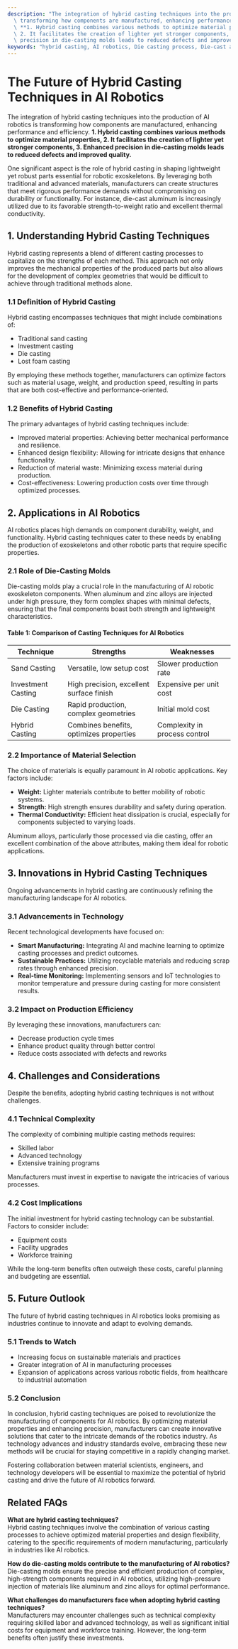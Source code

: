 ```yaml
---
description: "The integration of hybrid casting techniques into the production of AI robotics is\
  \ transforming how components are manufactured, enhancing performance and efficiency.\
  \ **1. Hybrid casting combines various methods to optimize material properties,\
  \ 2. It facilitates the creation of lighter yet stronger components, 3. Enhanced\
  \ precision in die-casting molds leads to reduced defects and improved quality.** "
keywords: "hybrid casting, AI robotics, Die casting process, Die-cast aluminum"
---
```

# The Future of Hybrid Casting Techniques in AI Robotics

The integration of hybrid casting techniques into the production of AI robotics is transforming how components are manufactured, enhancing performance and efficiency. **1. Hybrid casting combines various methods to optimize material properties, 2. It facilitates the creation of lighter yet stronger components, 3. Enhanced precision in die-casting molds leads to reduced defects and improved quality.** 

One significant aspect is the role of hybrid casting in shaping lightweight yet robust parts essential for robotic exoskeletons. By leveraging both traditional and advanced materials, manufacturers can create structures that meet rigorous performance demands without compromising on durability or functionality. For instance, die-cast aluminum is increasingly utilized due to its favorable strength-to-weight ratio and excellent thermal conductivity.

## **1. Understanding Hybrid Casting Techniques**

Hybrid casting represents a blend of different casting processes to capitalize on the strengths of each method. This approach not only improves the mechanical properties of the produced parts but also allows for the development of complex geometries that would be difficult to achieve through traditional methods alone.

### **1.1 Definition of Hybrid Casting**

Hybrid casting encompasses techniques that might include combinations of:

- Traditional sand casting
- Investment casting
- Die casting
- Lost foam casting

By employing these methods together, manufacturers can optimize factors such as material usage, weight, and production speed, resulting in parts that are both cost-effective and performance-oriented.

### **1.2 Benefits of Hybrid Casting**

The primary advantages of hybrid casting techniques include:

- Improved material properties: Achieving better mechanical performance and resilience.
- Enhanced design flexibility: Allowing for intricate designs that enhance functionality.
- Reduction of material waste: Minimizing excess material during production.
- Cost-effectiveness: Lowering production costs over time through optimized processes.

## **2. Applications in AI Robotics**

AI robotics places high demands on component durability, weight, and functionality. Hybrid casting techniques cater to these needs by enabling the production of exoskeletons and other robotic parts that require specific properties.

### **2.1 Role of Die-Casting Molds**

Die-casting molds play a crucial role in the manufacturing of AI robotic exoskeleton components. When aluminum and zinc alloys are injected under high pressure, they form complex shapes with minimal defects, ensuring that the final components boast both strength and lightweight characteristics.

#### **Table 1: Comparison of Casting Techniques for AI Robotics**

| Technique             | Strengths                       | Weaknesses               |
|-----------------------|----------------------------------|--------------------------|
| Sand Casting          | Versatile, low setup cost       | Slower production rate    |
| Investment Casting     | High precision, excellent surface finish | Expensive per unit cost  |
| Die Casting           | Rapid production, complex geometries | Initial mold cost         |
| Hybrid Casting        | Combines benefits, optimizes properties | Complexity in process control |

### **2.2 Importance of Material Selection**

The choice of materials is equally paramount in AI robotic applications. Key factors include:

- **Weight:** Lighter materials contribute to better mobility of robotic systems.
- **Strength:** High strength ensures durability and safety during operation.
- **Thermal Conductivity:** Efficient heat dissipation is crucial, especially for components subjected to varying loads.

Aluminum alloys, particularly those processed via die casting, offer an excellent combination of the above attributes, making them ideal for robotic applications.

## **3. Innovations in Hybrid Casting Techniques**

Ongoing advancements in hybrid casting are continuously refining the manufacturing landscape for AI robotics.

### **3.1 Advancements in Technology**

Recent technological developments have focused on:

- **Smart Manufacturing:** Integrating AI and machine learning to optimize casting processes and predict outcomes.
- **Sustainable Practices:** Utilizing recyclable materials and reducing scrap rates through enhanced precision.
- **Real-time Monitoring:** Implementing sensors and IoT technologies to monitor temperature and pressure during casting for more consistent results.

### **3.2 Impact on Production Efficiency**

By leveraging these innovations, manufacturers can:

- Decrease production cycle times
- Enhance product quality through better control
- Reduce costs associated with defects and reworks

## **4. Challenges and Considerations**

Despite the benefits, adopting hybrid casting techniques is not without challenges.

### **4.1 Technical Complexity**

The complexity of combining multiple casting methods requires:

- Skilled labor
- Advanced technology
- Extensive training programs

Manufacturers must invest in expertise to navigate the intricacies of various processes.

### **4.2 Cost Implications**

The initial investment for hybrid casting technology can be substantial. Factors to consider include:

- Equipment costs
- Facility upgrades
- Workforce training

While the long-term benefits often outweigh these costs, careful planning and budgeting are essential.

## **5. Future Outlook**

The future of hybrid casting techniques in AI robotics looks promising as industries continue to innovate and adapt to evolving demands.

### **5.1 Trends to Watch**

- Increasing focus on sustainable materials and practices
- Greater integration of AI in manufacturing processes
- Expansion of applications across various robotic fields, from healthcare to industrial automation

### **5.2 Conclusion**

In conclusion, hybrid casting techniques are poised to revolutionize the manufacturing of components for AI robotics. By optimizing material properties and enhancing precision, manufacturers can create innovative solutions that cater to the intricate demands of the robotics industry. As technology advances and industry standards evolve, embracing these new methods will be crucial for staying competitive in a rapidly changing market.

Fostering collaboration between material scientists, engineers, and technology developers will be essential to maximize the potential of hybrid casting and drive the future of AI robotics forward.

## Related FAQs

**What are hybrid casting techniques?**  
Hybrid casting techniques involve the combination of various casting processes to achieve optimized material properties and design flexibility, catering to the specific requirements of modern manufacturing, particularly in industries like AI robotics.

**How do die-casting molds contribute to the manufacturing of AI robotics?**  
Die-casting molds ensure the precise and efficient production of complex, high-strength components required in AI robotics, utilizing high-pressure injection of materials like aluminum and zinc alloys for optimal performance.

**What challenges do manufacturers face when adopting hybrid casting techniques?**  
Manufacturers may encounter challenges such as technical complexity requiring skilled labor and advanced technology, as well as significant initial costs for equipment and workforce training. However, the long-term benefits often justify these investments.
